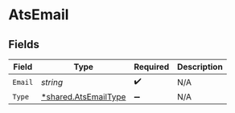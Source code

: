 # AtsEmail


## Fields

| Field                                                              | Type                                                               | Required                                                           | Description                                                        |
| ------------------------------------------------------------------ | ------------------------------------------------------------------ | ------------------------------------------------------------------ | ------------------------------------------------------------------ |
| `Email`                                                            | *string*                                                           | :heavy_check_mark:                                                 | N/A                                                                |
| `Type`                                                             | [*shared.AtsEmailType](../../../pkg/models/shared/atsemailtype.md) | :heavy_minus_sign:                                                 | N/A                                                                |